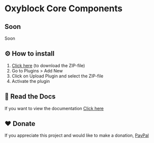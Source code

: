 # Oxyblock Core Components

## Soon

Soon

## ⚙️ How to install

1. [Click here](https://github.com/dev-oxyblock/oxyblock-core-components/archive/refs/heads/main.zip) (to download the ZIP-file)
2. Go to Plugins > Add New
3. Click on Upload Plugin and select the ZIP-file
4. Activate the plugin

## 📖 Read the Docs

If you want to view the documentation [Click here](https://core.oxyblock.xyz/docs)

## ❤️ Donate

If you appreciate this project and would like to make a donation, [PayPal](https://www.paypal.com/paypalme/HANUSTUDIOEIRL)
